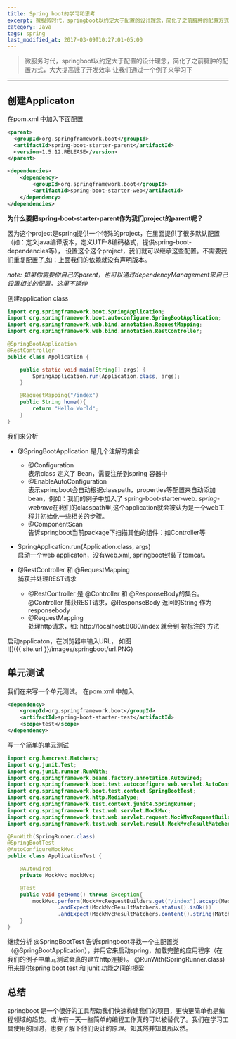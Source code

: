 ```yaml
---
title: Spring boot的学习和思考
excerpt: 微服务时代，springboot以约定大于配置的设计理念，简化了之前臃肿的配置方式，大大提高饿了开发效率.让我们通过一个例子来学习分析下
category: Java
tags: spring
last_modified_at: 2017-03-09T10:27:01-05:00
---
```


> 微服务时代，springboot以约定大于配置的设计理念，简化了之前臃肿的配置方式，大大提高饿了开发效率
> 让我们通过一个例子来学习下

---------------------

## 创建Applicaton
在pom.xml 中加入下面配置
```xml
<parent>
  <groupId>org.springframework.boot</groupId>
  <artifactId>spring-boot-starter-parent</artifactId>
  <version>1.5.12.RELEASE</version>
</parent>

<dependencies>
    <dependency>
        <groupId>org.springframework.boot</groupId>
        <artifactId>spring-boot-starter-web</artifactId>
    </dependency>
</dependencies>

```
**为什么要把spring-boot-starter-parent作为我们project的parent呢？**

  因为这个project是spring提供一个特殊的project，在里面提供了很多默认配置（如：定义java编译版本，定义UTF-8编码格式，提供spring-boot-dependencies等）， 设置这个这个project，我们就可以继承这些配置。不需要我们重复配置了,如：上面我们的依赖就没有声明版本。

*note: 如果你需要你自己的parent，也可以通过dependencyManagement来自己设置相关的配置。这里不延伸*

创建application class

```java
import org.springframework.boot.SpringApplication;
import org.springframework.boot.autoconfigure.SpringBootApplication;
import org.springframework.web.bind.annotation.RequestMapping;
import org.springframework.web.bind.annotation.RestController;

@SpringBootApplication
@RestController
public class Application {

    public static void main(String[] args) {
        SpringApplication.run(Application.class, args);
    }

    @RequestMapping("/index")
    public String home(){
        return "Hello World";
    }
}
```
我们来分析
- @SpringBootApplication
  是几个注解的集合
    - @Configuration <br/>
      表示class 定义了 Bean，需要注册到spring 容器中
    - @EnableAutoConfiguration <br/>
    表示springboot会自动根据classpath，properties等配置来自动添加bean，例如：我们的例子中加入了
    spring-boot-starter-web. *spring-webmvc*在我们的classpath里,这个application就会被认为是一个web工程并初始化一些相关的步骤。
    - @ComponentScan <br/>
    告诉springboot当前package下扫描其他的组件：如Controller等

- SpringApplication.run(Application.class, args) <br/>
  启动一个web applicaton，没有web.xml, springboot封装了tomcat。

- @RestController 和 @RequestMapping <br/>
  捕获并处理REST请求<br/>
    - @RestController 是 @Controller 和 @ResponseBody的集合。<br/>
      @Controller 捕获REST请求，@ResponseBody 返回的String 作为 responsebody
    - @RequestMapping <br/>
      处理http请求，如: http://localhost:8080/index 就会到 被标注的 方法


启动applicaton，在浏览器中输入URL， 如图<br/>
![]({{ site.url }}/images/springboot/url.PNG)

## 单元测试

我们在来写一个单元测试。 在pom.xml 中加入
```xml
<dependency>
    <groupId>org.springframework.boot</groupId>
    <artifactId>spring-boot-starter-test</artifactId>
    <scope>test</scope>
</dependency>
```
写一个简单的单元测试
```java
import org.hamcrest.Matchers;
import org.junit.Test;
import org.junit.runner.RunWith;
import org.springframework.beans.factory.annotation.Autowired;
import org.springframework.boot.test.autoconfigure.web.servlet.AutoConfigureMockMvc;
import org.springframework.boot.test.context.SpringBootTest;
import org.springframework.http.MediaType;
import org.springframework.test.context.junit4.SpringRunner;
import org.springframework.test.web.servlet.MockMvc;
import org.springframework.test.web.servlet.request.MockMvcRequestBuilders;
import org.springframework.test.web.servlet.result.MockMvcResultMatchers;

@RunWith(SpringRunner.class)
@SpringBootTest
@AutoConfigureMockMvc
public class ApplicationTest {

    @Autowired
    private MockMvc mockMvc;

    @Test
    public void getHome() throws Exception{
        mockMvc.perform(MockMvcRequestBuilders.get("/index").accept(MediaType.APPLICATION_JSON))
                .andExpect(MockMvcResultMatchers.status().isOk())
                .andExpect(MockMvcResultMatchers.content().string(Matchers.equalTo("Hello World")));
    }
}
```
继续分析
@SpringBootTest
  告诉springboot寻找一个主配置类（@SpringBootApplication），并用它来启动spring，加载完整的应用程序（在我们的例子中单元测试会真的建立http连接）。
@RunWith(SpringRunner.class)
  用来提供spring boot test 和 junit 功能之间的桥梁

## 总结
springboot 是一个很好的工具帮助我们快速构建我们的项目，更快更简单也是编程领域的趋势。或许有一天一些简单的编程工作真的可以被替代了。我们在学习工具使用的同时，也要了解下他们设计的原理。知其然并知其所以然。
